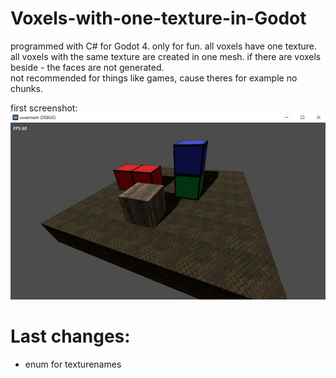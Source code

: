 # Voxels-with-one-texture-in-Godot
programmed with C# for Godot 4. only for fun. 
all voxels have one texture. all voxels with the same texture are created in one mesh. if there are voxels beside - the faces are not generated.   
not recommended for things like games, cause theres for example no chunks.  

first screenshot:    
![Pic1](screenshot1.JPG)
     
  
# Last changes:    
- enum for texturenames
  
